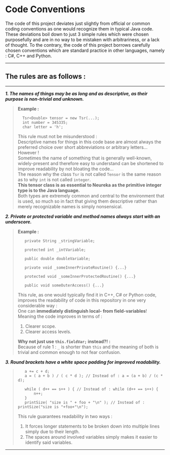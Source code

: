 

# Code Conventions #

The code of this project deviates just slightly from official or common coding conventions
as one would recognize them in typical Java code.
These deviations boil down to just 3 simple rules which were chosen purposefully and are 
in no way to be mistaken with arbitrariness, or a lack of thought.
To the contrary, the code of this project borrows carefully chosen conventions which are standard
practice in other languages, namely : C#, C++ and Python.

---

## The rules are as follows : ##

---

***1. The names of things may be as long and as descriptive, as their purpose is non-trivial and unknown.***

> **Example :**
>```
>   Tsr<Double> tensor = new Tsr(...);
>   int number = 345335;
>   char letter = 'h';
>```
>   This rule must not be misunderstood : <br>
>   Descriptive names for things in this code base are almost always the preferred choice
>   over short abbreviations or arbitrary letters... 
>   However ! <br>
>   Sometimes the name of something that is generally well-known, widely-present and therefore 
>   easy to understand can be shortened to improve readability by not bloating
>   the code... <br>
>   The reason why the class ``Tsr`` is not called ``Tensor`` is the same reason
>   as to why ``int`` is not called ``integer``. <br>
>   **This tensor class is as essential to Neureka as the primitive integer type
>   is to the Java language.** <br>
>   Both types are extremely common and central to the environment that is used,
>   so much so in fact that giving them descriptive rather than merely recognizable
>   names is simply nonsensical.
>   

***2. Private or protected variable and method names always start with an underscore.***

> **Example :** 
>```
>    private String _stringVariable;
> 
>    protected int _intVariable;
> 
>    public double doubleVariable;
> 
>    private void _someInnerPrivateRoutine() {...}
> 
>    protected void _someInnerProtectedRoutine() {...}
> 
>    public void someOuterAccess() {...}
> ```
>   This rule, as one would typically find it in C++, C# or Python code,
>   improves the readability of code in this repository in one 
>   very considerable way : <br>
>   One can **immediately distinguish local- from field-variables**! 
>   Meaning the code improves in terms of : <br>
>   1. Clearer scope.
>   2. Clearer access levels.
>
>   **Why not just use ``this.fieldVar;`` instead?! :** <br>
>   Because of rule 1 : ``_`` is shorter than ``this`` and the meaning of both is trivial
>   and common enough to not fear confusion. 
>

***3. Round brackets have a white space padding for improved readability.***

>```
>    a += c + d;
>    a = ( a + b ) / ( c * d ); // Instead of : a = (a + b) / (c * d);
>    
>    while ( d++ == s++ ) { // Instead of : while (d++ == s++) { 
>        n++;
>    }
>    printSize( "size is " + foo + "\n" ); // Instead of : printSize("size is "+foo+"\n");
>```
>   This rule guarantees readability in two ways : <br>
>   1. It forces longer statements to be broken down into multiple lines simply due to their length.
>   2. The spaces around involved variables simply makes it easier to identify said variables.
>


---



